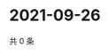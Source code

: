 # 2021-09-26

共 0 条

<!-- BEGIN WEIBO -->
<!-- 最后更新时间 Sun Sep 26 2021 08:48:06 GMT+0800 (China Standard Time) -->

<!-- END WEIBO -->

